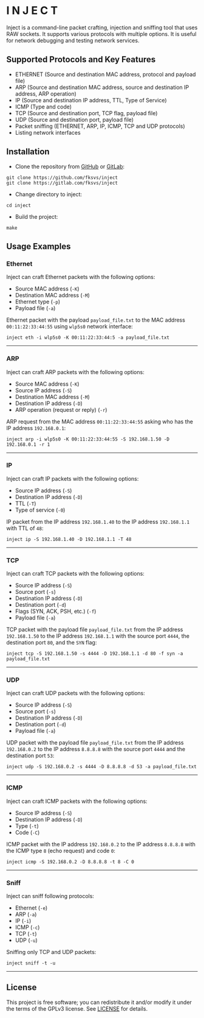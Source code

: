 I N J E C T
======

Inject is a command-line packet crafting, injection and sniffing tool that uses RAW sockets. It supports various protocols with multiple options. It is useful for network debugging and testing network services.

Supported Protocols and Key Features
---------------------------------------------------
* ETHERNET (Source and destination MAC address, protocol and payload file)
* ARP (Source and destination MAC address, source and destination IP address, ARP operation)
* IP (Source and destination IP address, TTL, Type of Service)
* ICMP (Type and code)
* TCP (Source and destination port, TCP flag, payload file)
* UDP (Source and destination port, payload file)
* Packet sniffing (ETHERNET, ARP, IP, ICMP, TCP and UDP protocols)
* Listing network interfaces

Installation
------------
- Clone the repository from [GitHub][] or [GitLab][]: 

```console
git clone https://github.com/fksvs/inject
git clone https://gitlab.com/fksvs/inject
```

- Change directory to inject:

```console
cd inject
```

- Build the project:

```console
make
```

Usage Examples
--------------

### Ethernet

Inject can craft Ethernet packets with the following options:

- Source MAC address (`-K`)
- Destination MAC address (`-M`)
- Ethernet type (`-p`)
- Payload file (`-a`)

Ethernet packet with the payload `payload_file.txt` to the MAC address `00:11:22:33:44:55` using `wlp5s0` network interface:

```console
inject eth -i wlp5s0 -K 00:11:22:33:44:5 -a payload_file.txt
```

---

### ARP

Inject can craft ARP packets with the following options:

- Source MAC address (`-K`)
- Source IP address (`-S`)
- Destination MAC address (`-M`)
- Destination IP address (`-D`)
- ARP operation (request or reply) (`-r`)

ARP request from the MAC address `00:11:22:33:44:55` asking who has the IP address `192.168.0.1`:

```console
inject arp -i wlp5s0 -K 00:11:22:33:44:55 -S 192.168.1.50 -D 192.168.0.1 -r 1
```

---

### IP

Inject can craft IP packets with the following options:

- Source IP address (`-S`)
- Destination IP address (`-D`)
- TTL (`-T`)
- Type of service (`-0`)

IP packet from the IP address `192.168.1.40` to the IP address `192.168.1.1` with TTL of `48`:

```console
inject ip -S 192.168.1.40 -D 192.168.1.1 -T 48
```

---

### TCP

Inject can craft TCP packets with the following options:

- Source IP address (`-S`)
- Source port (`-s`)
- Destination IP address (`-D`)
- Destination port (`-d`)
- Flags (SYN, ACK, PSH, etc.) (`-f`)
- Payload file (`-a`)

TCP packet with the payload file `payload_file.txt` from the IP address `192.168.1.50` to the IP address `192.168.1.1` with the source port `4444`, the destination port `80`, and the `SYN` flag:

```console
inject tcp -S 192.168.1.50 -s 4444 -D 192.168.1.1 -d 80 -f syn -a payload_file.txt
```

---

### UDP

Inject can craft UDP packets with the following options:

- Source IP address (`-S`)
- Source port (`-s`)
- Destination IP address (`-D`)
- Destination port (`-d`)
- Payload file (`-a`)

UDP packet with the payload file `payload_file.txt` from the IP address `192.168.0.2` to the IP address `8.8.8.8` with the source port `4444` and the destination port `53`:

```console
inject udp -S 192.168.0.2 -s 4444 -D 8.8.8.8 -d 53 -a payload_file.txt
```

---

### ICMP

Inject can craft ICMP packets with the following options:

- Source IP address (`-S`)
- Destination IP address (`-D`)
- Type (`-t`)
- Code (`-C`)

ICMP packet with the IP address `192.168.0.2` to the IP address `8.8.8.8` with the ICMP type `8` (echo request) and code `0`:

```console
inject icmp -S 192.168.0.2 -D 8.8.8.8 -t 8 -C 0
```

---

### Sniff

Inject can sniff following protocols:

- Ethernet (`-e`)
- ARP (`-a`)
- IP (`-i`)
- ICMP (`-c`)
- TCP (`-t`)
- UDP (`-u`)

Sniffing only TCP and UDP packets:

```console
inject sniff -t -u
```

---

License
----------
This project is free software; you can redistribute it and/or modify it under the terms of the GPLv3 license. See [LICENSE][] for details.

[GitHub]: https://github.com/fksvs/inject
[GitLab]: https://gitlab.com/fksvs/inject
[LICENSE]: https://www.gnu.org/licenses/gpl-3.0.en.html

